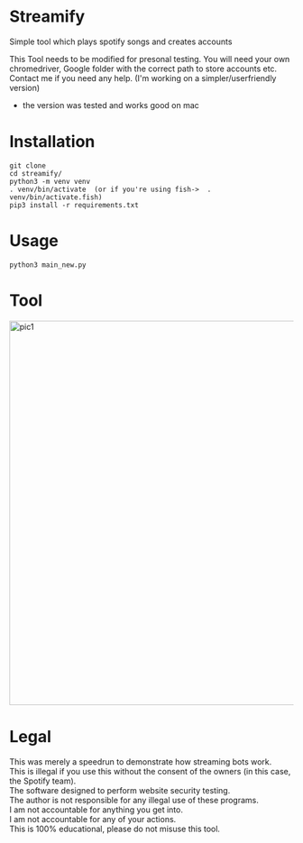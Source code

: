 # Streamify
Simple tool which plays spotify songs and creates accounts 

This Tool needs to be modified for presonal testing. You will need your own chromedriver, Google folder with the correct path to store accounts etc. Contact me if you need any help. (I'm working on a simpler/userfriendly version)
* the version was tested and works good on mac 

# Installation
```
git clone 
cd streamify/
python3 -m venv venv
. venv/bin/activate  (or if you're using fish->  . venv/bin/activate.fish)
pip3 install -r requirements.txt
``` 

# Usage
```
python3 main_new.py
``` 

# Tool
<img width="682" alt="pic1" src="https://user-images.githubusercontent.com/105520646/233206362-c8c402b4-e2e4-4650-9ddd-bee771ce0e33.png">



# Legal
 This was merely a speedrun to demonstrate how streaming bots work.<br/>
 This is illegal if you use this without the consent of the owners (in this case, the Spotify team).<br/>
 The software designed to perform website security testing.<br/>
 The author is not responsible for any illegal use of these programs.<br/>
 I am not accountable for anything you get into.<br/>
 I am not accountable for any of your actions.<br/>
 This is 100% educational, please do not misuse this tool.
